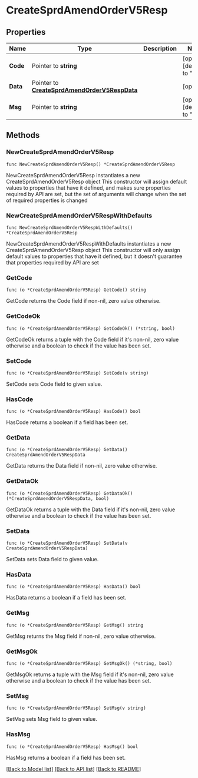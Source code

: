 # CreateSprdAmendOrderV5Resp

## Properties

Name | Type | Description | Notes
------------ | ------------- | ------------- | -------------
**Code** | Pointer to **string** |  | [optional] [default to ""]
**Data** | Pointer to [**CreateSprdAmendOrderV5RespData**](CreateSprdAmendOrderV5RespData.md) |  | [optional] 
**Msg** | Pointer to **string** |  | [optional] [default to ""]

## Methods

### NewCreateSprdAmendOrderV5Resp

`func NewCreateSprdAmendOrderV5Resp() *CreateSprdAmendOrderV5Resp`

NewCreateSprdAmendOrderV5Resp instantiates a new CreateSprdAmendOrderV5Resp object
This constructor will assign default values to properties that have it defined,
and makes sure properties required by API are set, but the set of arguments
will change when the set of required properties is changed

### NewCreateSprdAmendOrderV5RespWithDefaults

`func NewCreateSprdAmendOrderV5RespWithDefaults() *CreateSprdAmendOrderV5Resp`

NewCreateSprdAmendOrderV5RespWithDefaults instantiates a new CreateSprdAmendOrderV5Resp object
This constructor will only assign default values to properties that have it defined,
but it doesn't guarantee that properties required by API are set

### GetCode

`func (o *CreateSprdAmendOrderV5Resp) GetCode() string`

GetCode returns the Code field if non-nil, zero value otherwise.

### GetCodeOk

`func (o *CreateSprdAmendOrderV5Resp) GetCodeOk() (*string, bool)`

GetCodeOk returns a tuple with the Code field if it's non-nil, zero value otherwise
and a boolean to check if the value has been set.

### SetCode

`func (o *CreateSprdAmendOrderV5Resp) SetCode(v string)`

SetCode sets Code field to given value.

### HasCode

`func (o *CreateSprdAmendOrderV5Resp) HasCode() bool`

HasCode returns a boolean if a field has been set.

### GetData

`func (o *CreateSprdAmendOrderV5Resp) GetData() CreateSprdAmendOrderV5RespData`

GetData returns the Data field if non-nil, zero value otherwise.

### GetDataOk

`func (o *CreateSprdAmendOrderV5Resp) GetDataOk() (*CreateSprdAmendOrderV5RespData, bool)`

GetDataOk returns a tuple with the Data field if it's non-nil, zero value otherwise
and a boolean to check if the value has been set.

### SetData

`func (o *CreateSprdAmendOrderV5Resp) SetData(v CreateSprdAmendOrderV5RespData)`

SetData sets Data field to given value.

### HasData

`func (o *CreateSprdAmendOrderV5Resp) HasData() bool`

HasData returns a boolean if a field has been set.

### GetMsg

`func (o *CreateSprdAmendOrderV5Resp) GetMsg() string`

GetMsg returns the Msg field if non-nil, zero value otherwise.

### GetMsgOk

`func (o *CreateSprdAmendOrderV5Resp) GetMsgOk() (*string, bool)`

GetMsgOk returns a tuple with the Msg field if it's non-nil, zero value otherwise
and a boolean to check if the value has been set.

### SetMsg

`func (o *CreateSprdAmendOrderV5Resp) SetMsg(v string)`

SetMsg sets Msg field to given value.

### HasMsg

`func (o *CreateSprdAmendOrderV5Resp) HasMsg() bool`

HasMsg returns a boolean if a field has been set.


[[Back to Model list]](../README.md#documentation-for-models) [[Back to API list]](../README.md#documentation-for-api-endpoints) [[Back to README]](../README.md)


